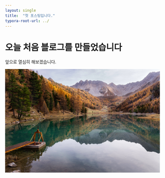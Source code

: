 ```yaml
---
layout: single
title:  "첫 포스팅입니다."
typora-root-url: ../
---
```


# 오늘 처음 블로그를 만들었습니다

앞으로 열심히 해보겠습니다.

![sample](/images/2023-09-02-first/sample.jpg)
